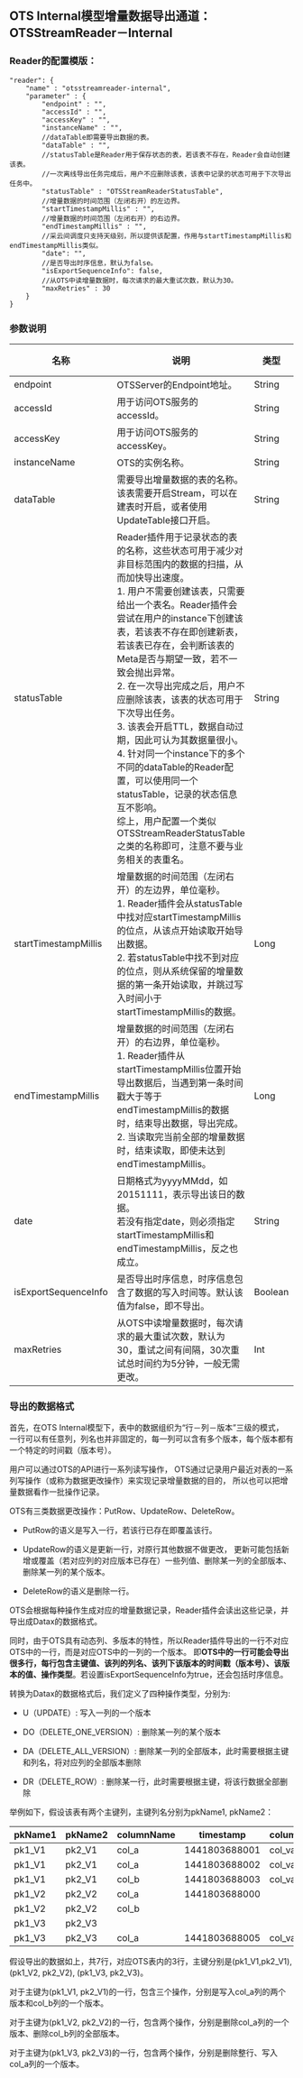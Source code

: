 ## OTS Internal模型增量数据导出通道：OTSStreamReader－Internal

### Reader的配置模版：

    "reader": {
        "name" : "otsstreamreader-internal",
        "parameter" : {
            "endpoint" : "",
            "accessId" : "",
            "accessKey" : "",
            "instanceName" : "",
            //dataTable即需要导出数据的表。
            "dataTable" : "",  
            //statusTable是Reader用于保存状态的表，若该表不存在，Reader会自动创建该表。
            //一次离线导出任务完成后，用户不应删除该表，该表中记录的状态可用于下次导出任务中。
            "statusTable" : "OTSStreamReaderStatusTable",  
            //增量数据的时间范围（左闭右开）的左边界。
            "startTimestampMillis" : "",
            //增量数据的时间范围（左闭右开）的右边界。
            "endTimestampMillis" : "",
            //采云间调度只支持天级别，所以提供该配置，作用与startTimestampMillis和endTimestampMillis类似。
            "date": "",
            //是否导出时序信息，默认为false。
            "isExportSequenceInfo": false,
            //从OTS中读增量数据时，每次请求的最大重试次数，默认为30。
            "maxRetries" : 30
        }
    }

### 参数说明

| 名称 | 说明 | 类型 | 必选 |
| ---- | ---- | ---- | ---- |
| endpoint | OTSServer的Endpoint地址。| String | 是 |
| accessId | 用于访问OTS服务的accessId。| String | 是 |
| accessKey | 用于访问OTS服务的accessKey。 | String | 是 |
| instanceName | OTS的实例名称。 | String | 是 |
| dataTable | 需要导出增量数据的表的名称。该表需要开启Stream，可以在建表时开启，或者使用UpdateTable接口开启。 | String | 是 |
| statusTable | Reader插件用于记录状态的表的名称，这些状态可用于减少对非目标范围内的数据的扫描，从而加快导出速度。<br> 1. 用户不需要创建该表，只需要给出一个表名。Reader插件会尝试在用户的instance下创建该表，若该表不存在即创建新表，若该表已存在，会判断该表的Meta是否与期望一致，若不一致会抛出异常。<br> 2. 在一次导出完成之后，用户不应删除该表，该表的状态可用于下次导出任务。<br> 3. 该表会开启TTL，数据自动过期，因此可认为其数据量很小。<br> 4. 针对同一个instance下的多个不同的dataTable的Reader配置，可以使用同一个statusTable，记录的状态信息互不影响。 <br> 综上，用户配置一个类似OTSStreamReaderStatusTable之类的名称即可，注意不要与业务相关的表重名。| String | 是 |
| startTimestampMillis | 增量数据的时间范围（左闭右开）的左边界，单位毫秒。 <br> 1. Reader插件会从statusTable中找对应startTimestampMillis的位点，从该点开始读取开始导出数据。 <br> 2. 若statusTable中找不到对应的位点，则从系统保留的增量数据的第一条开始读取，并跳过写入时间小于startTimestampMillis的数据。| Long | 否 |
| endTimestampMillis | 增量数据的时间范围（左闭右开）的右边界，单位毫秒。<br> 1. Reader插件从startTimestampMillis位置开始导出数据后，当遇到第一条时间戳大于等于endTimestampMillis的数据时，结束导出数据，导出完成。 <br> 2. 当读取完当前全部的增量数据时，结束读取，即使未达到endTimestampMillis。 |  Long | 否 |
| date | 日期格式为yyyyMMdd，如20151111，表示导出该日的数据。<br> 若没有指定date，则必须指定startTimestampMillis和endTimestampMillis，反之也成立。 | String | 否 |
| isExportSequenceInfo | 是否导出时序信息，时序信息包含了数据的写入时间等。默认该值为false，即不导出。 | Boolean | 否 |
| maxRetries | 从OTS中读增量数据时，每次请求的最大重试次数，默认为30，重试之间有间隔，30次重试总时间约为5分钟，一般无需更改。| Int | 否 |

### 导出的数据格式
首先，在OTS Internal模型下，表中的数据组织为“行－列－版本”三级的模式，
一行可以有任意列，列名也并非固定的，每一列可以含有多个版本，每个版本都有一个特定的时间戳（版本号）。

用户可以通过OTS的API进行一系列读写操作，
OTS通过记录用户最近对表的一系列写操作（或称为数据更改操作）来实现记录增量数据的目的，
所以也可以把增量数据看作一批操作记录。

OTS有三类数据更改操作：PutRow、UpdateRow、DeleteRow。

 + PutRow的语义是写入一行，若该行已存在即覆盖该行。

 + UpdateRow的语义是更新一行，对原行其他数据不做更改，
 更新可能包括新增或覆盖（若对应列的对应版本已存在）一些列值、删除某一列的全部版本、删除某一列的某个版本。
 
 + DeleteRow的语义是删除一行。

OTS会根据每种操作生成对应的增量数据记录，Reader插件会读出这些记录，并导出成Datax的数据格式。

同时，由于OTS具有动态列、多版本的特性，所以Reader插件导出的一行不对应OTS中的一行，而是对应OTS中的一列的一个版本。
即<B>OTS中的一行可能会导出很多行，每行包含主键值、该列的列名、该列下该版本的时间戳（版本号）、该版本的值、操作类型</B>。若设置isExportSequenceInfo为true，还会包括时序信息。

转换为Datax的数据格式后，我们定义了四种操作类型，分别为:

 + U（UPDATE）: 写入一列的一个版本
 
 + DO（DELETE_ONE_VERSION）: 删除某一列的某个版本
 
 + DA（DELETE_ALL_VERSION）: 删除某一列的全部版本，此时需要根据主键和列名，将对应列的全部版本删除
 
 + DR（DELETE_ROW）: 删除某一行，此时需要根据主键，将该行数据全部删除
 
 
举例如下，假设该表有两个主键列，主键列名分别为pkName1, pkName2：

| pkName1 | pkName2 | columnName | timestamp | columnValue | opType |
| ------- | ------- | ---------- | --------- | ----------- | ------ |
| pk1_V1 | pk2_V1 | col_a | 1441803688001 | col_val1 | U |
| pk1_V1 | pk2_V1 | col_a | 1441803688002 | col_val2 | U |
| pk1_V1 | pk2_V1 | col_b | 1441803688003 | col_val3 | U | 
| pk1_V2 | pk2_V2 | col_a | 1441803688000 | | DO |
| pk1_V2 | pk2_V2 | col_b |  | | DA |
| pk1_V3 | pk2_V3 | |  | | DR |
| pk1_V3 | pk2_V3 | col_a | 1441803688005 | col_val1 | U |
     
假设导出的数据如上，共7行，对应OTS表内的3行，主键分别是(pk1_V1,pk2_V1), (pk1_V2, pk2_V2), (pk1_V3, pk2_V3)。

对于主键为(pk1_V1, pk2_V1)的一行，包含三个操作，分别是写入col_a列的两个版本和col_b列的一个版本。

对于主键为(pk1_V2, pk2_V2)的一行，包含两个操作，分别是删除col_a列的一个版本、删除col_b列的全部版本。

对于主键为(pk1_V3, pk2_V3)的一行，包含两个操作，分别是删除整行、写入col_a列的一个版本。